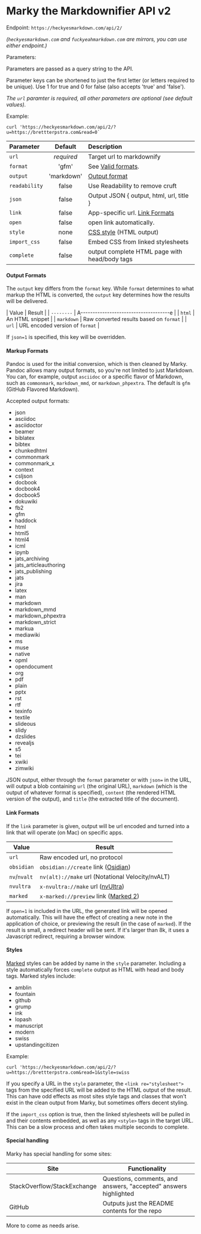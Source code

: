 # Marky the Markdownifier API v2

Endpoint: `https://heckyesmarkdown.com/api/2/`

*(`heckyesmarkdown.com` and `fuckyeahmarkdown.com` are mirrors, you can use either endpoint.)*

Parameters:

Parameters are passed as a query string to the API.


Parameter keys can be shortened to just the first letter (or letters required to be unique). Use 1 for true and 0 for false (also accepts 'true' and 'false').

*The `url` paramter is required, all other parameters are optional (see default values).*

Example:

    curl 'https://heckyesmarkdown.com/api/2/?u=https://brettterpstra.com&read=0`


| Parameter     |  Default   | Description                                     |
| :------------ | :--------: | :---------------------------------------------- |
| `url`         | *required* | Target url to markdownify                       |
| `format`      |   'gfm'    | See [Valid formats](#markup-formats).           |
| `output`      | 'markdown' | [Output format](#output-formats)                |
| `readability` |   false    | Use Readability to remove cruft                 |
| `json`        |   false    | Output JSON { output, html, url, title }        |
| `link`        |   false    | App-specific url. [Link Formats](#link-formats) |
| `open`        |   false    | open link automatically.                        |
| `style`       |    none    | [CSS style](#styles) (HTML output)              |
| `import_css`  |   false    | Embed CSS from linked stylesheets               |
| `complete`    |   false    | output complete HTML page with head/body tags   |

#### Output Formats

The `output` key differs from the `format` key. While `format` determines to what markup the HTML is converted, the `output` key determines how the results will be delivered.

| Value      | Result                                  |
| `--------` | A-------------------------------------e |
| `html`     | An HTML snippet                         |
| `markdown` | Raw converted results based on `format` |
| `url`      | URL encoded version of `format`         |

If `json=1` is specified, this key will be overridden.

#### Markup Formats

Pandoc is used for the initial conversion, which is then cleaned by Marky. Pandoc allows many output formats, so you're not limited to just Markdown. You can, for example, output `asciidoc` or a specific flavor of Markdown, such as `commonmark`, `markdown_mmd`, or `markdown_phpextra`. The default is `gfm` (GitHub Flavored Markdown).

Accepted output formats:

- json
- asciidoc
- asciidoctor
- beamer
- biblatex
- bibtex
- chunkedhtml
- commonmark
- commonmark_x
- context
- csljson
- docbook
- docbook4
- docbook5
- dokuwiki
- fb2
- gfm
- haddock
- html
- html5
- html4
- icml
- ipynb
- jats_archiving
- jats_articleauthoring
- jats_publishing
- jats
- jira
- latex
- man
- markdown
- markdown_mmd
- markdown_phpextra
- markdown_strict
- markua
- mediawiki
- ms
- muse
- native
- opml
- opendocument
- org
- pdf
- plain
- pptx
- rst
- rtf
- texinfo
- textile
- slideous
- slidy
- dzslides
- revealjs
- s5
- tei
- xwiki
- zimwiki

JSON output, either through the `format` parameter or with `json=` in the URL, will output a blob containing `url` (the original URL), `markdown` (which is the output of whatever format is specified), `content` (the rendered HTML version of the output), and `title` (the extracted title of the document).

#### Link Formats

If the `link` parameter is given, output will be url encoded and turned into a link that will operate (on Mac) on specific apps.

| Value        | Result                                                         |
| ------------ | -------------------------------------------------------------- |
| `url`        | Raw encoded url, no protocol                                   |
| `obsidian`   | `obsidian://create` link ([Osidian](https://www.osidian.ca/))  |
| `nv`/`nvalt` | `nv(alt)://make` url (Notational Velocity/nvALT)               |
| `nvultra`    | `x-nvultra://make` url ([nvUltra](https://nvultra.com))        |
| `marked`     | `x-marked://preview` link ([Marked 2](https://marked2app.com)) |

If `open=1` is included in the URL, the generated link will be opened automatically. This will have the effect of creating a new note in the application of choice, or previewing the result (in the case of `marked`). If the result is small, a redirect header will be sent. If it's larger than 8k, it uses a Javascript redirect, requiring a browser window.

#### Styles

[Marked](https://marked2app.com) styles can be added by name in the `style` parameter. Including a style automatically forces `complete` output as HTML with head and body tags. Marked styles include:

- amblin
- fountain
- github
- grump
- ink
- lopash
- manuscript
- modern
- swiss
- upstandingcitizen

Example:

    curl 'https://heckyesmarkdown.com/api/2/?u=https://brettterpstra.com&read=1&style=swiss

If you specify a URL in the `style` parameter, the `<link re="stylesheet">` tags from the specified URL will be added to the HTML output of the result. This can have odd effects as most sites style tags and classes that won't exist in the clean output from Marky, but sometimes offers decent styling.

If the `import_css` option is true, then the linked stylesheets will be pulled in and their contents embedded, as well as any `<style>` tags in the target URL. This can be a slow process and often takes multiple seconds to complete.

#### Special handling

Marky has special handling for some sites:

| Site                        | Functionality                                                    |
| --------------------------- | ---------------------------------------------------------------- |
| StackOverflow/StackExchange | Questions, comments, and answers, "accepted" answers highlighted |
| GitHub                      | Outputs just the README contents for the repo                    |

More to come as needs arise.
